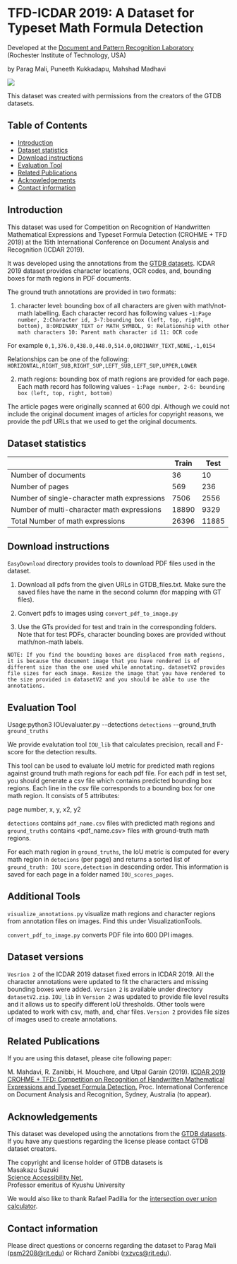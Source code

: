 # TFD-ICDAR 2019: A Dataset for Typeset Math Formula Detection

Developed at the [Document and Pattern Recognition Laboratory](https://www.cs.rit.edu/~dprl/index.html)  
(Rochester Institute of Technology, USA)

by Parag Mali, Puneeth Kukkadapu, Mahshad Madhavi

<img src="https://github.com/maliparag/TFD-ICDAR2019/blob/master/Cc-by-nc-nd_icon.png"/>

This dataset was created with permissions from the creators of the GTDB datasets. 

## Table of Contents
- <a href='#introduction'>Introduction</a>
- <a href='#dataset-statistics'>Dataset statistics</a>
- <a href='#download-instructions'>Download instructions</a>
- <a href='#evaluation-tool'>Evaluation Tool</a>
- <a href='#related-publications'>Related Publications</a>
- <a href='#acknowledgements'>Acknowledgements</a>
- <a href='#contact-information'>Contact information</a>

## Introduction

This dataset was used for Competition on Recognition of Handwritten Mathematical Expressions and Typeset Formula Detection (CROHME + TFD 2019) at the 15th International Conference on Document Analysis and Recognition (ICDAR 2019).

It was developed using the annotations from the [GTDB datasets](https://github.com/uchidalab/GTDB-Dataset). ICDAR 2019 dataset provides character locations, OCR codes, and, bounding boxes for math regions in PDF documents.

The ground truth annotations are provided in two formats:

1) character level: bounding box of all characters are given with math/not-math labelling. Each character record has following values -`1:Page number, 2:Character id, 3-7:bounding box (left, top, right, bottom), 8:ORDINARY_TEXT or MATH_SYMBOL, 9: Relationship with other math characters 10: Parent math character id 11: OCR code`

For example `0,1,376.0,438.0,448.0,514.0,ORDINARY_TEXT,NONE,-1,0154`

Relationships can be one of the following:
`HORIZONTAL,RIGHT_SUB,RIGHT_SUP,LEFT_SUB,LEFT_SUP,UPPER,LOWER`

2) math regions: bounding box of math regions are provided for each page. Each math record has following values - `1:Page number, 2-6: bounding box (left, top, right, bottom)`

The article pages were originally scanned at 600 dpi. Although we could not include the original document images of articles for copyright reasons, we provide the pdf URLs that we used to get the original documents.

## Dataset statistics

|                                             | Train | Test  |
|---------------------------------------------|-------|-------|
| Number of documents                         | 36    | 10    |
| Number of pages                             | 569   | 236   |
| Number of single-character math expressions | 7506   | 2556  |
| Number of multi-character math expressions  | 18890 | 9329  |
| Total Number of math expressions            | 26396 | 11885 |

## Download instructions

```EasyDownload``` directory provides tools to download PDF files used in the dataset.

1) Download all pdfs from the given URLs in GTDB_files.txt. Make sure the saved files have the name in the second column (for mapping with GT files).

2) Convert pdfs to images using ```convert_pdf_to_image.py```

3) Use the GTs provided for test and train in the corresponding folders. Note that for test PDFs, character bounding boxes are provided without math/non-math labels. 


`NOTE: If you find the bounding boxes are displaced from math regions, it is because the document image that you have rendered is of different size than the one used while annotating. datasetV2 provides file sizes for each image. Resize the image that you have rendered to the size provided in datasetV2 and you should be able to use the annotations.`

## Evaluation Tool

Usage:python3 IOUevaluater.py --detections `detections` --ground_truth `ground_truths`

We provide evalutation tool ```IOU_lib``` that calculates precision, recall and F-score for the detection results.

This tool can be used to evaluate IoU metric for predicted math regions against ground truth math regions for each pdf file. For each pdf in test set, you should generate a csv file which contains predicted bounding box regions. Each line in the csv file corresponds to a bounding box for one math region. It consists of 5 attributes:

page number, x, y, x2, y2 

`detections` contains `pdf_name.csv` files with predicted math regions and `ground_truths` contains <pdf_name.csv> files with ground-truth math regions.

For each math region in `ground_truths`, the IoU metric is computed for every math region in `detecions` (per page) and returns a sorted list of `ground_truth: IOU score,detection` in descending order. This information is saved for each page in a folder named `IOU_scores_pages`.

## Additional Tools

```visualize_annotations.py``` visualize math regions and character regions from annotation files on images. Find this under VisualizationTools. 

```convert_pdf_to_image.py``` converts PDF file into 600 DPI images.

## Dataset versions

`Vesrion 2` of the ICDAR 2019 dataset fixed errors in ICDAR 2019. All the character annotations were updated to fit the characters and missing bounding boxes were added. `Version 2` is available under directory `datasetV2.zip`. `IOU_lib` in `Version 2` was updated to provide file level results and it allows us to specify different IoU thresholds. Other tools were updated to work with csv, math, and, char files. `Version 2` provides file sizes of images used to create annotations.

## Related Publications

If you are using this dataset, please cite following paper:

M. Mahdavi, R. Zanibbi, H. Mouchere, and Utpal Garain (2019). [ICDAR 2019 CROHME + TFD: Competition on Recognition of Handwritten Mathematical Expressions and Typeset Formula Detection.](https://www.cs.rit.edu/~rlaz/files/CROHME+TFD%E2%80%932019.pdf) Proc. International Conference on Document Analysis and Recognition, Sydney, Australia (to appear).

## Acknowledgements

This dataset was developed using the annotations from the [GTDB datasets](https://github.com/uchidalab/GTDB-Dataset). If you have any questions regarding the license please contact GTDB dataset creators.

The copyright and license holder of GTDB datasets is  
Masakazu Suzuki  
[Science Accessibility Net](http://www.sciaccess.net/en/),  
Professor emeritus of Kyushu University

We would also like to thank Rafael Padilla for the [intersection over union calculator](
https://github.com/rafaelpadilla/Object-Detection-Metrics).

## Contact information

Please direct questions or concerns regarding the dataset to Parag Mali (psm2208@rit.edu) or Richard Zanibbi (rxzvcs@rit.edu).
